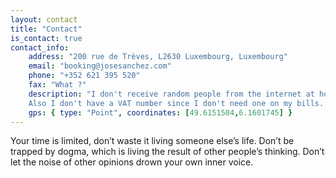 ```yaml
---
layout: contact
title: "Contact"
is_contact: true
contact_info:
    address: "200 rue de Trèves, L2630 Luxembourg, Luxembourg"
    email: "booking@josesanchez.com"
    phone: "+352 621 395 520"
    fax: "What ?"
    description: "I don't receive random people from the internet at home. But you can send me letter or use it as reference into for me into your CRM or whatever related to business. No creeps. Thanks.<br>
    Also I don't have a VAT number since I don't need one on my bills. All the fines lines can be find on them."
    gps: { type: "Point", coordinates: [49.6151504,6.1601745] }
---
```


Your time is limited, don’t waste it living someone else’s life. Don’t be trapped
by dogma, which is living the result of other people’s thinking.
Don’t let the noise of other opinions drown
your own inner voice.
